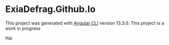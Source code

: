 # ExiaDefrag.Github.Io

This project was generated with [Angular CLI](https://github.com/angular/angular-cli) version 13.3.0.
This project is a work in progress

Hai
